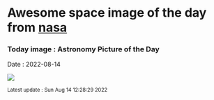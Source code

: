 
# Awesome space image of the day from [nasa](https://api.nasa.gov/)

### Today image : Astronomy Picture of the Day

Date : 2022-08-14


![](https://www.youtube.com/embed/aiFD_LBx2nM?rel=0)

<small>Latest update : Sun Aug 14 12:28:29 2022</small>


